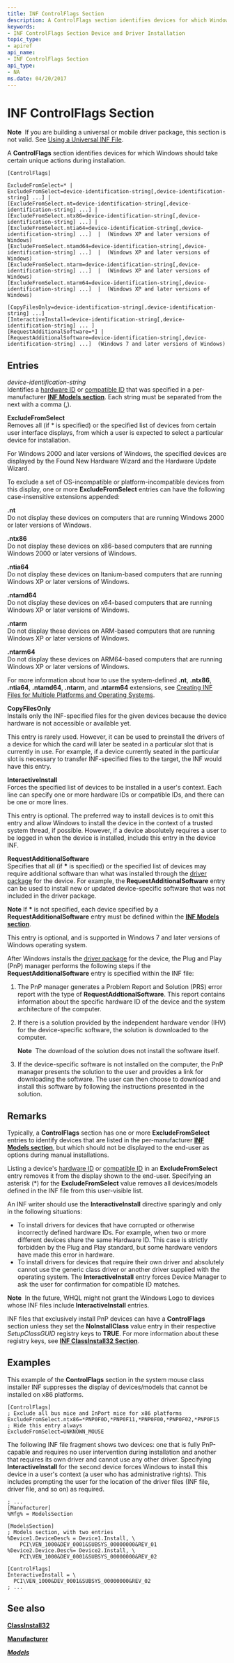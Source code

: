 ```yaml
---
title: INF ControlFlags Section
description: A ControlFlags section identifies devices for which Windows should take certain unique actions during installation.
keywords:
- INF ControlFlags Section Device and Driver Installation
topic_type:
- apiref
api_name:
- INF ControlFlags Section
api_type:
- NA
ms.date: 04/20/2017
---
```


# INF ControlFlags Section


**Note**  If you are building a universal or mobile driver package, this section is not valid. See [Using a Universal INF File](using-a-universal-inf-file.md).

 

A **ControlFlags** section identifies devices for which Windows should take certain unique actions during installation.

```inf
[ControlFlags]

ExcludeFromSelect=* | 
ExcludeFromSelect=device-identification-string[,device-identification-string] ...] | 
[ExcludeFromSelect.nt=device-identification-string[,device-identification-string] ...] | 
[ExcludeFromSelect.ntx86=device-identification-string[,device-identification-string] ...] | 
[ExcludeFromSelect.ntia64=device-identification-string[,device-identification-string] ...]  |  (Windows XP and later versions of Windows)
[ExcludeFromSelect.ntamd64=device-identification-string[,device-identification-string] ...]  |  (Windows XP and later versions of Windows)
[ExcludeFromSelect.ntarm=device-identification-string[,device-identification-string] ...]  |  (Windows XP and later versions of Windows)
[ExcludeFromSelect.ntarm64=device-identification-string[,device-identification-string] ...]  |  (Windows XP and later versions of Windows)

[CopyFilesOnly=device-identification-string[,device-identification-string] ...]
[InteractiveInstall=device-identification-string[,device-identification-string] ... ]
[RequestAdditionalSoftware=*] | 
[RequestAdditionalSoftware=device-identification-string[,device-identification-string] ...]  (Windows 7 and later versions of Windows)
```

## Entries


<a href="" id="device-identification-string"></a>*device-identification-string*  
Identifies a [hardware ID](hardware-ids.md) or [compatible ID](compatible-ids.md) that was specified in a per-manufacturer [**INF Models section**](inf-models-section.md). Each string must be separated from the next with a comma (,).

<a href="" id="excludefromselect"></a>**ExcludeFromSelect**  
Removes all (if \* is specified) or the specified list of devices from certain user interface displays, from which a user is expected to select a particular device for installation.

For Windows 2000 and later versions of Windows, the specified devices are displayed by the Found New Hardware Wizard and the Hardware Update Wizard.

To exclude a set of OS-incompatible or platform-incompatible devices from this display, one or more **ExcludeFromSelect** entries can have the following case-insensitive extensions appended:

<a href="" id="-nt"></a>**.nt**  
Do not display these devices on computers that are running Windows 2000 or later versions of Windows.

<a href="" id="-ntx86-"></a>**.ntx86**   
Do not display these devices on x86-based computers that are running Windows 2000 or later versions of Windows.

<a href="" id="-ntia64--"></a>**.ntia64**   
Do not display these devices on Itanium-based computers that are running Windows XP or later versions of Windows.

<a href="" id="-ntamd64"></a>**.ntamd64**  
Do not display these devices on x64-based computers that are running Windows XP or later versions of Windows.

<a href="" id="-ntarm"></a>**.ntarm**  
Do not display these devices on ARM-based computers that are running Windows XP or later versions of Windows.

<a href="" id="-ntarm64"></a>**.ntarm64**  
Do not display these devices on ARM64-based computers that are running Windows XP or later versions of Windows.



For more information about how to use the system-defined **.nt**, **.ntx86**, **.ntia64**, **.ntamd64**, **.ntarm**, and **.ntarm64** extensions, see [Creating INF Files for Multiple Platforms and Operating Systems](creating-inf-files-for-multiple-platforms-and-operating-systems.md).

<a href="" id="copyfilesonly"></a>**CopyFilesOnly**  
Installs only the INF-specified files for the given devices because the device hardware is not accessible or available yet.

This entry is rarely used. However, it can be used to preinstall the drivers of a device for which the card will later be seated in a particular slot that is currently in use. For example, if a device currently seated in the particular slot is necessary to transfer INF-specified files to the target, the INF would have this entry.

<a href="" id="interactiveinstall"></a>**InteractiveInstall**  
Forces the specified list of devices to be installed in a user's context. Each line can specify one or more hardware IDs or compatible IDs, and there can be one or more lines.

This entry is optional. The preferred way to install devices is to omit this entry and allow Windows to install the device in the context of a trusted system thread, if possible. However, if a device absolutely requires a user to be logged in when the device is installed, include this entry in the device INF.

<a href="" id="requestadditionalsoftware"></a>**RequestAdditionalSoftware**  
Specifies that all (if **\*** is specified) or the specified list of devices may require additional software than what was installed through the [driver package](driver-packages.md) for the device. For example, the **RequestAdditionalSoftware** entry can be used to install new or updated device-specific software that was not included in the driver package.

**Note**  If **\*** is not specified, each device specified by a **RequestAdditionalSoftware** entry must be defined within the [**INF Models section**](inf-models-section.md).

 

This entry is optional, and is supported in Windows 7 and later versions of Windows operating system.

After Windows installs the [driver package](driver-packages.md) for the device, the Plug and Play (PnP) manager performs the following steps if the **RequestAdditionalSoftware** entry is specified within the INF file:

1.  The PnP manager generates a Problem Report and Solution (PRS) error report with the type of **RequestAddtionalSoftware**. This report contains information about the specific hardware ID of the device and the system architecture of the computer.
2.  If there is a solution provided by the independent hardware vendor (IHV) for the device-specific software, the solution is downloaded to the computer.

    **Note**  The download of the solution does not install the software itself.

     

3.  If the device-specific software is not installed on the computer, the PnP manager presents the solution to the user and provides a link for downloading the software. The user can then choose to download and install this software by following the instructions presented in the solution.

## Remarks

Typically, a **ControlFlags** section has one or more **ExcludeFromSelect** entries to identify devices that are listed in the per-manufacturer [**INF Models section**](inf-models-section.md), but which should not be displayed to the end-user as options during manual installations.

Listing a device's [hardware ID](hardware-ids.md) or [compatible ID](compatible-ids.md) in an **ExcludeFromSelect** entry removes it from the display shown to the end-user. Specifying an asterisk (\*) for the **ExcludeFromSelect** value removes all devices/models defined in the INF file from this user-visible list.

An INF writer should use the **InteractiveInstall** directive sparingly and only in the following situations:

-   To install drivers for devices that have corrupted or otherwise incorrectly defined hardware IDs. For example, when two or more different devices share the same Hardware ID. This case is strictly forbidden by the Plug and Play standard, but some hardware vendors have made this error in hardware.
-   To install drivers for devices that require their own driver and absolutely cannot use the generic class driver or another driver supplied with the operating system. The **InteractiveInstall** entry forces Device Manager to ask the user for confirmation for compatible ID matches.

**Note**  In the future, WHQL might not grant the Windows Logo to devices whose INF files include **InteractiveInstall** entries.

 

INF files that exclusively install PnP devices can have a **ControlFlags** section unless they set the **NoInstallClass** value entry in their respective *SetupClassGUID* registry keys to **TRUE**. For more information about these registry keys, see [**INF ClassInstall32 Section**](inf-classinstall32-section.md).

## Examples

This example of the **ControlFlags** section in the system mouse class installer INF suppresses the display of devices/models that cannot be installed on x86 platforms.

```inf
[ControlFlags]
; Exclude all bus mice and InPort mice for x86 platforms
ExcludeFromSelect.ntx86=*PNP0F0D,*PNP0F11,*PNP0F00,*PNP0F02,*PNP0F15
; Hide this entry always
ExcludeFromSelect=UNKNOWN_MOUSE
```

The following INF file fragment shows two devices: one that is fully PnP-capable and requires no user intervention during installation and another that requires its own driver and cannot use any other driver. Specifying **InteractiveInstall** for the second device forces Windows to install this device in a user's context (a user who has administrative rights). This includes prompting the user for the location of the driver files (INF file, driver file, and so on) as required.

```inf
; ...
[Manufacturer]
%Mfg% = ModelsSection

[ModelsSection]
; Models section, with two entries
%Device1.DeviceDesc% = Device1.Install, \
    PCI\VEN_1000&DEV_0001&SUBSYS_00000000&REV_01
%Device2.Device.Desc%= Device2.Install, \
    PCI\VEN_1000&DEV_0001&SUBSYS_00000000&REV_02

[ControlFlags]
InteractiveInstall = \
  PCI\VEN_1000&DEV_0001&SUBSYS_00000000&REV_02
; ...
```

## See also


[**ClassInstall32**](inf-classinstall32-section.md)

[**Manufacturer**](inf-manufacturer-section.md)

[***Models***](inf-models-section.md)

 

 






